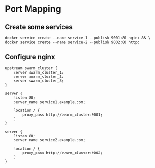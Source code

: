 # Port Mapping

## Create some services

    docker service create --name service-1 --publish 9001:80 nginx && \
    docker service create --name service-2 --publish 9002:80 httpd

## Configure nginx

```nginx
upstream swarm_cluster {
    server swarm_cluster_1;
    server swarm_cluster_2;
    server swarm_cluster_3;
}

server {
    listen 80;
    server_name service1.example.com;

    location / {
        proxy_pass http://swarm_cluster:9001;
    }
}

server {
    listen 80;
    server_name service2.example.com;

    location / {
        proxy_pass http://swarm_cluster:9002;
    }
}
```
